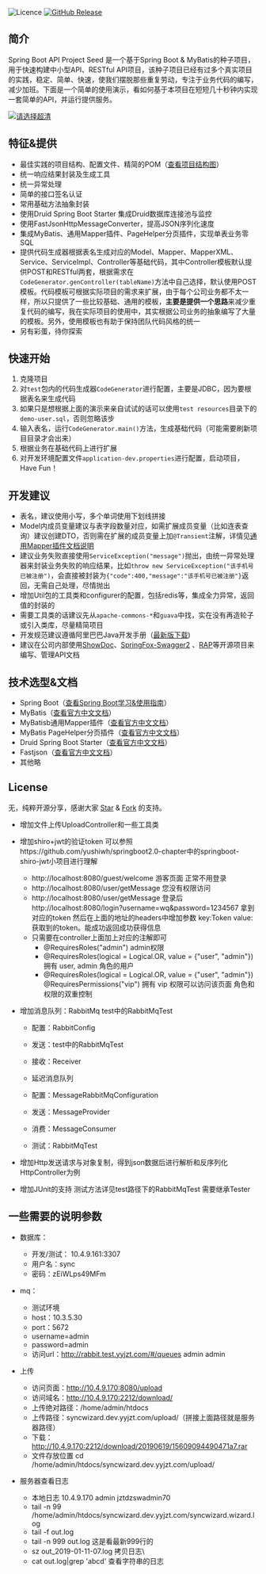 ![Licence](https://img.shields.io/badge/licence-none-green.svg)
[![GitHub Release](https://img.shields.io/github/release/lihengming/spring-boot-api-project-seed.svg)](https://github.com/lihengming/spring-boot-api-project-seed/releases)
## 简介
Spring Boot API Project Seed 是一个基于Spring Boot & MyBatis的种子项目，用于快速构建中小型API、RESTful API项目，该种子项目已经有过多个真实项目的实践，稳定、简单、快速，使我们摆脱那些重复劳动，专注于业务代码的编写，减少加班。下面是一个简单的使用演示，看如何基于本项目在短短几十秒钟内实现一套简单的API，并运行提供服务。

[![请选择超清](https://raw.githubusercontent.com/lihengming/java-codes/master/shared-resources/github-images/project-example-youku.png)](http://v.youku.com/v_show/id_XMjg1NjYwNDgxNg==.html?spm=a2h3j.8428770.3416059.1)
## 特征&提供
- 最佳实践的项目结构、配置文件、精简的POM（[查看项目结构图](https://github.com/lihengming/java-codes/blob/master/shared-resources/github-images/project-struct.png)）
- 统一响应结果封装及生成工具
- 统一异常处理
- 简单的接口签名认证
- 常用基础方法抽象封装
- 使用Druid Spring Boot Starter 集成Druid数据库连接池与监控
- 使用FastJsonHttpMessageConverter，提高JSON序列化速度
- 集成MyBatis、通用Mapper插件、PageHelper分页插件，实现单表业务零SQL
- 提供代码生成器根据表名生成对应的Model、Mapper、MapperXML、Service、ServiceImpl、Controller等基础代码，其中Controller模板默认提供POST和RESTful两套，根据需求在```CodeGenerator.genController(tableName)```方法中自己选择，默认使用POST模板。代码模板可根据实际项目的需求来扩展，由于每个公司业务都不太一样，所以只提供了一些比较基础、通用的模板，**主要是提供一个思路**来减少重复代码的编写，我在实际项目的使用中，其实根据公司业务的抽象编写了大量的模板。另外，使用模板也有助于保持团队代码风格的统一
- 另有彩蛋，待你探索
 
## 快速开始
1. 克隆项目
2. 对```test```包内的代码生成器```CodeGenerator```进行配置，主要是JDBC，因为要根据表名来生成代码
3. 如果只是想根据上面的演示来亲自试试的话可以使用```test resources```目录下的```demo-user.sql```，否则忽略该步
3. 输入表名，运行```CodeGenerator.main()```方法，生成基础代码（可能需要刷新项目目录才会出来）
4. 根据业务在基础代码上进行扩展
5. 对开发环境配置文件```application-dev.properties```进行配置，启动项目，Have Fun！
 
## 开发建议
- 表名，建议使用小写，多个单词使用下划线拼接
- Model内成员变量建议与表字段数量对应，如需扩展成员变量（比如连表查询）建议创建DTO，否则需在扩展的成员变量上加```@Transient```注解，详情见[通用Mapper插件文档说明](https://mapperhelper.github.io/docs/2.use/)
- 建议业务失败直接使用```ServiceException("message")```抛出，由统一异常处理器来封装业务失败的响应结果，比如```throw new ServiceException("该手机号已被注册")```，会直接被封装为```{"code":400,"message":"该手机号已被注册"}```返回，无需自己处理，尽情抛出
- 增加Util包的工具类和configurer的配置，包括redis等，集成全力异常，返回值的封装的
- 需要工具类的话建议先从```apache-commons-*```和```guava```中找，实在没有再造轮子或引入类库，尽量精简项目
- 开发规范建议遵循阿里巴巴Java开发手册（[最新版下载](https://github.com/alibaba/p3c))
- 建议在公司内部使用[ShowDoc](https://github.com/star7th/showdoc)、[SpringFox-Swagger2](https://github.com/springfox/springfox) 、[RAP](https://github.com/thx/RAP)等开源项目来编写、管理API文档
 
## 技术选型&文档
- Spring Boot（[查看Spring Boot学习&使用指南](http://www.jianshu.com/p/1a9fd8936bd8)）
- MyBatis（[查看官方中文文档](http://www.mybatis.org/mybatis-3/zh/index.html)）
- MyBatisb通用Mapper插件（[查看官方中文文档](https://mapperhelper.github.io/docs/)）
- MyBatis PageHelper分页插件（[查看官方中文文档](https://pagehelper.github.io/)）
- Druid Spring Boot Starter（[查看官方中文文档](https://github.com/alibaba/druid/tree/master/druid-spring-boot-starter/)）
- Fastjson（[查看官方中文文档](https://github.com/Alibaba/fastjson/wiki/%E9%A6%96%E9%A1%B5)）
- 其他略

## License
无，纯粹开源分享，感谢大家 [Star](https://github.com/lihengming/spring-boot-api-project-seed/stargazers) & [Fork](https://github.com/lihengming/spring-boot-api-project-seed/network/members) 的支持。


- 增加文件上传UploadController和一些工具类
- 增加shiro+jwt的验证token 可以参照https://github.com/yushiwh/springboot2.0-chapter中的springboot-shiro-jwt小项目进行理解
  - http://localhost:8080/guest/welcome   游客页面 正常不用登录
  - http://localhost:8080/user/getMessage 您没有权限访问
  - http://localhost:8080/user/getMessage  登录后 http://localhost:8080/login?username=wq&password=1234567
    拿到对应的token 然后在上面的地址的headers中增加参数 key:Token value:获取到的token。能成功返回成功获得信息
  - 只需要在controller上面加上对应的注解即可  
    - @RequiresRoles("admin") admin权限
    - @RequiresRoles(logical = Logical.OR, value = {"user", "admin"}) 拥有 user, admin 角色的用户
    -  @RequiresRoles(logical = Logical.OR, value = {"user", "admin"})
       @RequiresPermissions("vip")  拥有 vip 权限可以访问该页面  角色和权限的双重控制

- 增加消息队列：RabbitMq   test中的RabbitMqTest
  - 配置：RabbitConfig
  - 发送：test中的RabbitMqTest
  - 接收：Receiver
  
  - 延迟消息队列
  - 配置：MessageRabbitMqConfiguration
  - 发送：MessageProvider
  - 消费：MessageConsumer
  - 测试：RabbitMqTest

- 增加Http发送请求与对象复制，得到json数据后进行解析和反序列化  HttpController为例
- 增加JUnit的支持 测试方法详见test路径下的RabbitMqTest 需要继承Tester




## 一些需要的说明参数
- 数据库：
  -  开发/测试： 10.4.9.161:3307
  -  用户名：sync
  -  密码：zEiWLps49MFm
  
- mq：
  - 测试环境
  - host：10.3.5.30
  - port：5672
  - username=admin
  - password=admin
  - 访问url：http://rabbit.test.yyjzt.com/#/queues admin admin
  
  
- 上传
   - 访问页面：http://10.4.9.170:8080/upload
   - 访问域名：http://10.4.9.170:2212/download/
   - 上传绝对路径：/home/admin/htdocs
   - 上传路径：syncwizard.dev.yyjzt.com/upload/（拼接上面路径就是服务器路径）
   - 下载：http://10.4.9.170:2212/download/20190619/15609094490471a7.rar
   - 文件存放位置 cd /home/admin/htdocs/syncwizard.dev.yyjzt.com/upload/
   
-  服务器查看日志
   -  本地日志  10.4.9.170     admin  jztdzswadmin70
   -  tail -n 99 /home/admin/htdocs/syncwizard.dev.yyjzt.com/syncwizard.wizard.log
   -  tail -f out.log
   -  tail -n 999 out.log 这是看最新999行的
   -  sz  out_2019-01-11-07.log   拷贝日志\
   -  cat out.log|grep 'abcd'   查看字符串的日志   

